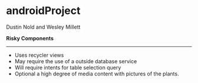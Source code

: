 # androidProject

Dustin Nold and Wesley Millett


**Risky Components**
***
* Uses recycler views
* May require the use of a outside database service
* Will require intents for table selection query
* Optional a high degree of media content with pictures of the plants.
